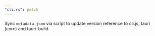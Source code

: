 ```yaml
---
"cli.rs": patch
---
```


Sync `metadata.json` via script to update version reference to cli.js, tauri (core) and tauri-build.
